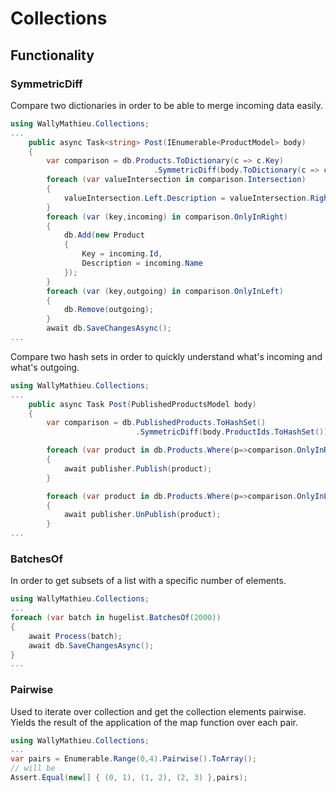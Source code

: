 # Collections

## Functionality

### SymmetricDiff

Compare two dictionaries in order to be able to merge incoming data easily.

```c#
using WallyMathieu.Collections;
...
    public async Task<string> Post(IEnumerable<ProductModel> body)
    {
        var comparison = db.Products.ToDictionary(c => c.Key)
                                .SymmetricDiff(body.ToDictionary(c => c.Id));
        foreach (var valueIntersection in comparison.Intersection)
        {
            valueIntersection.Left.Description = valueIntersection.Right.Name;
        }
        foreach (var (key,incoming) in comparison.OnlyInRight)
        {
            db.Add(new Product
            {
                Key = incoming.Id,
                Description = incoming.Name
            });
        }
        foreach (var (key,outgoing) in comparison.OnlyInLeft)
        {
            db.Remove(outgoing);
        }
        await db.SaveChangesAsync();
...
```

Compare two hash sets in order to quickly understand what's incoming and what's outgoing.

```c#
using WallyMathieu.Collections;
...
    public async Task Post(PublishedProductsModel body)
    {
        var comparison = db.PublishedProducts.ToHashSet()
                            .SymmetricDiff(body.ProductIds.ToHashSet());

        foreach (var product in db.Products.Where(p=>comparison.OnlyInRight.Contains(p.Key)))
        {
            await publisher.Publish(product);
        }

        foreach (var product in db.Products.Where(p=>comparison.OnlyInLeft.Contains(p.Key)))
        {
            await publisher.UnPublish(product);
        }
...
```

### BatchesOf

In order to get subsets of a list with a specific number of elements.

```c#
using WallyMathieu.Collections;
...
foreach (var batch in hugelist.BatchesOf(2000))
{
    await Process(batch);
    await db.SaveChangesAsync();
}
...
```

### Pairwise

Used to iterate over collection and get the collection elements pairwise.
Yields the result of the application of the map function over each pair.

```c#
using WallyMathieu.Collections;
...
var pairs = Enumerable.Range(0,4).Pairwise().ToArray(); 
// will be
Assert.Equal(new[] { (0, 1), (1, 2), (2, 3) },pairs);
```
